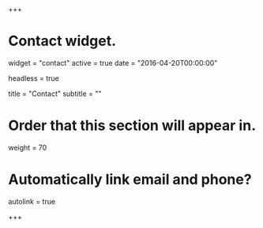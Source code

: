 +++
# Contact widget.
widget = "contact"
active = true
date = "2016-04-20T00:00:00"

headless = true

title = "Contact"
subtitle = ""

# Order that this section will appear in.
weight = 70

# Automatically link email and phone?
autolink = true

+++
